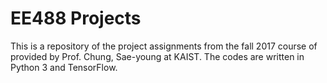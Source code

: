 # EE488 Projects
This is a repository of the project assignments from the fall 2017 course of <Deep Learning and AlphaGo> provided by Prof. Chung, Sae-young at KAIST. The codes are written in Python 3 and TensorFlow.
